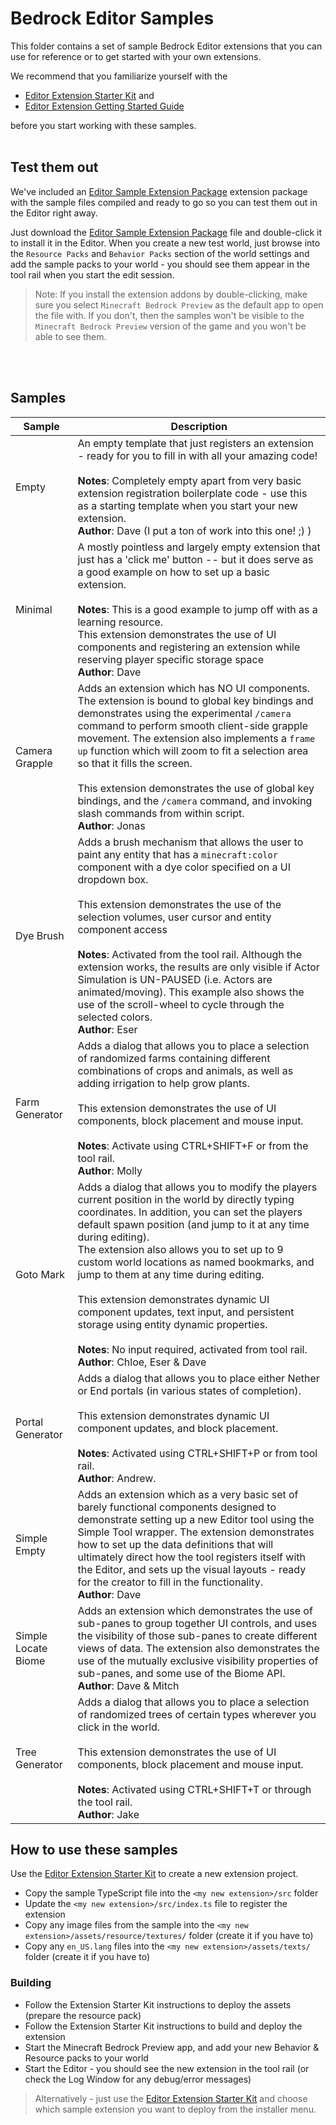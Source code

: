 # Bedrock Editor Samples

This folder contains a set of sample Bedrock Editor extensions that you can use for reference or to get started with your own extensions.

We recommend that you familiarize yourself with the
- [Editor Extension Starter Kit](https://github.com/Mojang/minecraft-editor-extension-starter-kit#readme) and
- [Editor Extension Getting Started Guide](https://github.com/Mojang/minecraft-editor-extension-starter-kit/tree/main/gettingStarted#readme)

before you start working with these samples.
<br>
<br>
## Test them out

We've included an [Editor Sample Extension Package](./editor-samples.mceditoraddon) extension package with the sample files compiled and ready to go so you can test them out in the Editor right away.

Just download the [Editor Sample Extension Package](./editor-samples.mceditoraddon) file and double-click it to install it in the Editor.
When you create a new test world, just browse into the `Resource Packs` and `Behavior Packs` section of the world settings and add the sample packs to your world - you should see them appear in the tool rail when you start the edit session.

> Note: If you install the extension addons by double-clicking, make sure you select `Minecraft Bedrock Preview` as the default app to open the file with.
If you don't, then the samples won't be visible to the `Minecraft Bedrock Preview` version of the game and you won't be able to see them.

<br>
<br>

## Samples

| Sample | Description |
|--------|-------------|
| Empty | An empty template that just registers an extension - ready for you to fill in with all your amazing code!<br><br>**Notes**: Completely empty apart from very basic extension registration boilerplate code - use this as a starting template when you start your new extension.<br>**Author**: Dave (I put a ton of work into this one! ;) ) |
| Minimal | A mostly pointless and largely empty extension that just has a 'click me' button -- but it does serve as a good example on how to set up a basic extension.<br><br>**Notes**: This is a good example to jump off with as a learning resource.<br>This extension demonstrates the use of UI components and registering an extension while reserving player specific storage space<br>**Author**: Dave |
| Camera Grapple | Adds an extension which has NO UI components.  The extension is bound to global key bindings and demonstrates using the experimental `/camera` command to perform smooth client-side grapple movement.  The extension also implements a `frame up` function which will zoom to fit a selection area so that it fills the screen.<br><br>This extension demonstrates the use of global key bindings, and the `/camera` command, and invoking slash commands from within script.<br> **Author**: Jonas |
| Dye Brush | Adds a brush mechanism that allows the user to paint any entity that has a `minecraft:color` component with a dye color specified on a UI dropdown box.<br><br>This extension demonstrates the use of the selection volumes, user cursor and entity component access<br><br>**Notes**: Activated from the tool rail.  Although the extension works, the results are only visible if Actor Simulation is UN-PAUSED (i.e. Actors are animated/moving).  This example also shows the use of the scroll-wheel to cycle through the selected colors.<br>**Author**: Eser |
| Farm Generator | Adds a dialog that allows you to place a selection of randomized farms containing different combinations of crops and animals, as well as adding irrigation to help grow plants.<br><br>This extension demonstrates the use of UI components, block placement and mouse input.<br><br>**Notes**: Activate using CTRL+SHIFT+F or from the tool rail.<br>**Author**: Molly |
| Goto Mark | Adds a dialog that allows you to modify the players current position in the world by directly typing coordinates.  In addition, you can set the players default spawn position (and jump to it at any time during editing).<br>The extension also allows you to set up to 9 custom world locations as named bookmarks, and jump to them at any time during editing.<br><br> This extension demonstrates dynamic UI component updates, text input, and persistent storage using entity dynamic properties.<br><br>**Notes**: No input required, activated from tool rail.<br>**Author**: Chloe, Eser & Dave |
| Portal Generator | Adds a dialog that allows you to place either Nether or End portals (in various states of completion).<br><br>This extension demonstrates dynamic UI component updates, and block placement.<br><br>**Notes**: Activated using CTRL+SHIFT+P or from tool rail.<br>**Author**: Andrew. |
| Simple Empty | Adds an extension which as a very basic set of barely functional components designed to demonstrate setting up a new Editor tool using the Simple Tool wrapper.  The extension demonstrates how to set up the data definitions that will ultimately direct how the tool registers itself with the Editor, and sets up the visual layouts - ready for the creator to fill in the functionality.<br> **Author**: Dave |
| Simple Locate Biome | Adds an extension which demonstrates the use of sub-panes to group together UI controls, and uses the visibility of those sub-panes to create different views of data.  The extension also demonstrates the use of the mutually exclusive visibility properties of sub-panes, and some use of the Biome API.<br> **Author**: Dave & Mitch |
| Tree Generator | Adds a dialog that allows you to place a selection of randomized trees of certain types wherever you click in the world.<br><br>This extension demonstrates the use of UI components, block placement and mouse input.<br><br>**Notes**: Activated using CTRL+SHIFT+T or through the tool rail.<br>**Author**: Jake || | |


## How to use these samples

Use the [Editor Extension Starter Kit](https://github.com/Mojang/minecraft-editor-extension-starter-kit) to create a new extension project.
- Copy the sample TypeScript file into the `<my new extension>/src` folder
- Update the `<my new extension>/src/index.ts` file to register the extension
- Copy any image files from the sample into the `<my new extension>/assets/resource/textures/` folder (create it if you have to)
- Copy any `en_US.lang` files into the `<my new extension>/assets/texts/` folder (create it if you have to)

### Building
- Follow the Extension Starter Kit instructions to deploy the assets (prepare the resource pack)
- Follow the Extension Starter Kit instructions to build and deploy the extension
- Start the Minecraft Bedrock Preview app, and add your new Behavior & Resource packs to your world
- Start the Editor - you should see the new extension in the tool rail (or check the Log Window for any debug/error messages)

> Alternatively - just use the [Editor Extension Starter Kit](https://github.com/Mojang/minecraft-editor-extension-starter-kit#readme) and choose which sample extension you want to deploy from the installer menu.
